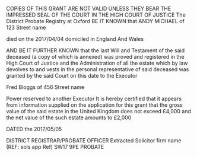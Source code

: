 COPIES OF THIS GRANT ARE NOT VALID UNLESS
THEY BEAR THE IMPRESSED SEAL OF THE COURT
IN THE HIGH COURT OF JUSTICE
The District Probate Registry at Oxford
BE IT KNOWN that ANDY MICHAEL
of 123 Street name

died on the 2017/04/04 
domiciled in England And Wales

AND BE IT FURTHER KNOWN that the last Will and Testament of the said deceased (a copy of which is annexed) was proved and registered in the High Court of Justice and the Administration of all the estate which by law devolves to and vests in the personal representative of said deceased was granted by the said Court on this date to the Executor

Fred Bloggs of 456 Street name

Power reserved to another Executor
It is hereby certified that it appears from information supplied on the application for this grant that the gross value of the said estate in the United Kingdom does not exceed &pound;4,000 and the net value of the such estate amounts to &pound;2,000

DATED the 2017/05/05

DISTRICT REGISTRAR/PROBATE OFFICER
Extracted Solicitor firm name (REF: sols app Ref) SW17 9PE
PROBATE
